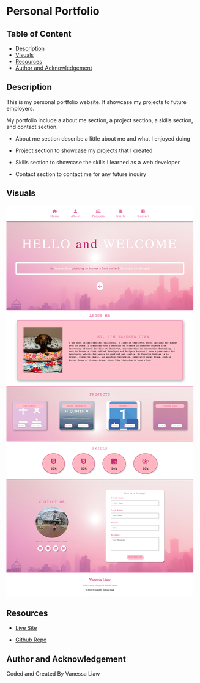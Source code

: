 # Personal Portfolio 

## Table of Content
- [Description](#description)
- [Visuals](#visuals)
- [Resources](#resources)
- [Author and Acknowledgement](#author-and-acknowledgement)

## Description

This is my personal portfolio website. It showcase my projects to future employers. 

My portfolio include a about me section, a project section, a skills section, and contact section.

- About me section describe a little about me and what I enjoyed doing

- Project section to showcase my projects that I created

- Skills section to showcase the skills I learned as a web developer 

- Contact section to contact me for any future inquiry

## Visuals

![Vanessa's Personal Portfolio Website](./assets/images/Vanessa's-Portfolio.png)

## Resources

- [Live Site](https://vanessaliaw021.github.io/portfolio/)

- [Github Repo](https://github.com/VanessaLiaw021/portfolio)

## Author and Acknowledgement

Coded and Created By Vanessa Liaw